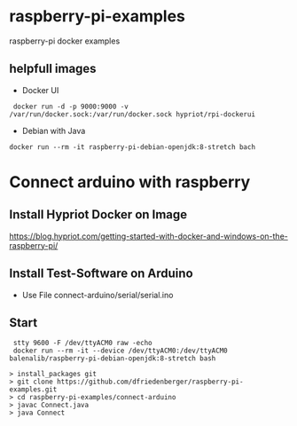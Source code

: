 # raspberry-pi-examples
raspberry-pi docker examples

## helpfull images

- Docker UI
```
 docker run -d -p 9000:9000 -v /var/run/docker.sock:/var/run/docker.sock hypriot/rpi-dockerui
```

- Debian with Java
```
docker run --rm -it raspberry-pi-debian-openjdk:8-stretch bach
```

# Connect arduino with raspberry

## Install Hypriot Docker on Image 
https://blog.hypriot.com/getting-started-with-docker-and-windows-on-the-raspberry-pi/

## Install Test-Software on Arduino
- Use File connect-arduino/serial/serial.ino

## Start
```
 stty 9600 -F /dev/ttyACM0 raw -echo
 docker run --rm -it --device /dev/ttyACM0:/dev/ttyACM0 balenalib/raspberry-pi-debian-openjdk:8-stretch bash
```

```
> install_packages git
> git clone https://github.com/dfriedenberger/raspberry-pi-examples.git
> cd raspberry-pi-examples/connect-arduino
> javac Connect.java
> java Connect
```


